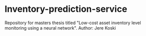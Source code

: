 # Inventory-prediction-service

Repository for masters thesis titled "Low-cost asset inventory level monitoring using a neural network".
Author: Jere Koski
